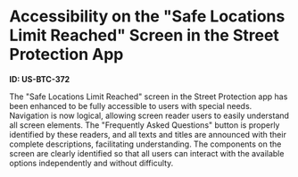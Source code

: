 # Accessibility on the "Safe Locations Limit Reached" Screen in the Street Protection App

**ID: US-BTC-372**

The "Safe Locations Limit Reached" screen in the Street Protection app has been enhanced to be fully accessible to users with special needs. Navigation is now logical, allowing screen reader users to easily understand all screen elements. The "Frequently Asked Questions" button is properly identified by these readers, and all texts and titles are announced with their complete descriptions, facilitating understanding. The components on the screen are clearly identified so that all users can interact with the available options independently and without difficulty.